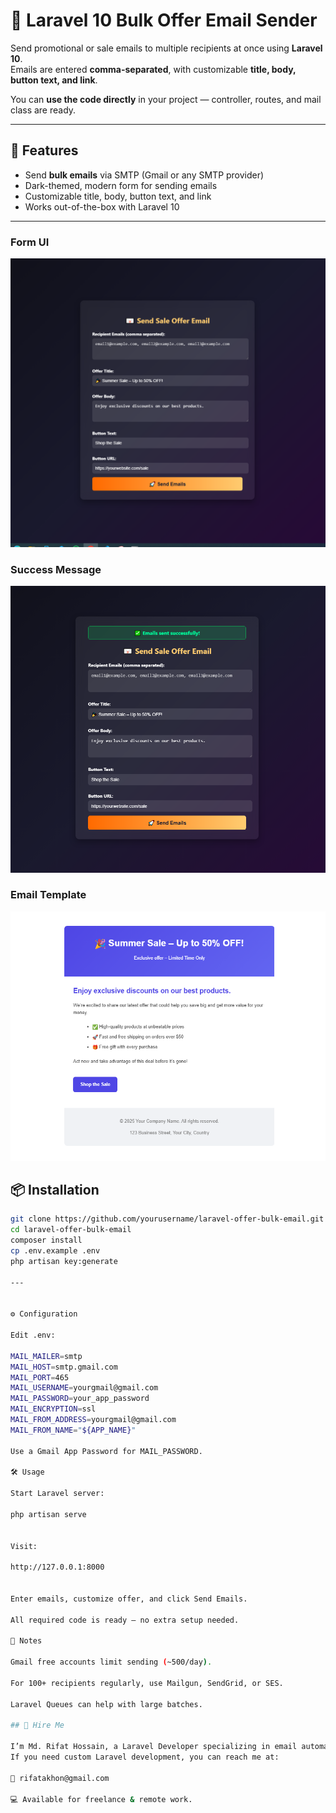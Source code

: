 # 📧 Laravel 10 Bulk Offer Email Sender

Send promotional or sale emails to multiple recipients at once using **Laravel 10**.  
Emails are entered **comma-separated**, with customizable **title, body, button text, and link**.

You can **use the code directly** in your project — controller, routes, and mail class are ready.

---

## 🚀 Features

- Send **bulk emails** via SMTP (Gmail or any SMTP provider)  
- Dark-themed, modern form for sending emails  
- Customizable title, body, button text, and link  
- Works out-of-the-box with Laravel 10  

---
### Form UI
![Form Screenshot](screenshots/form.PNG)

### Success Message
![Success Screenshot](screenshots/success.PNG)

### Email Template
![Email Screenshot](screenshots/email_template.PNG)

## 📦 Installation

```bash
git clone https://github.com/yourusername/laravel-offer-bulk-email.git
cd laravel-offer-bulk-email
composer install
cp .env.example .env
php artisan key:generate

---


⚙️ Configuration

Edit .env:

MAIL_MAILER=smtp
MAIL_HOST=smtp.gmail.com
MAIL_PORT=465
MAIL_USERNAME=yourgmail@gmail.com
MAIL_PASSWORD=your_app_password
MAIL_ENCRYPTION=ssl
MAIL_FROM_ADDRESS=yourgmail@gmail.com
MAIL_FROM_NAME="${APP_NAME}"

Use a Gmail App Password for MAIL_PASSWORD.

🛠 Usage

Start Laravel server:

php artisan serve


Visit:

http://127.0.0.1:8000


Enter emails, customize offer, and click Send Emails.

All required code is ready — no extra setup needed.

🏃 Notes

Gmail free accounts limit sending (~500/day).

For 100+ recipients regularly, use Mailgun, SendGrid, or SES.

Laravel Queues can help with large batches.

## 💼 Hire Me

I’m Md. Rifat Hossain, a Laravel Developer specializing in email automation, web applications, and business software.
If you need custom Laravel development, you can reach me at:

📧 rifatakhon@gmail.com

💻 Available for freelance & remote work.